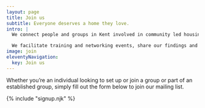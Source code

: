 ```yaml
---
layout: page
title: Join us
subtitle: Everyone deserves a home they love.
intro: |
  We connect people and groups in Kent involved in community led housing and would love you to join us.

  We facilitate training and networking events, share our findings and distribute useful information.
image: join
eleventyNavigation:
  key: Join us
---
```

Whether you’re an individual looking to set up or join a group or part of an established group, simply fill out the form below to join our mailing list.

{% include "signup.njk" %}
